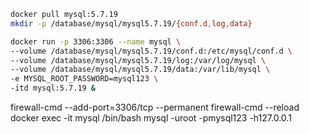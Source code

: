 ```bash
docker pull mysql:5.7.19
mkdir -p /database/mysql/mysql5.7.19/{conf.d,log,data}
```


```bash
docker run -p 3306:3306 --name mysql \
--volume /database/mysql/mysql5.7.19/conf.d:/etc/mysql/conf.d \
--volume /database/mysql/mysql5.7.19/log:/var/log/mysql \
--volume /database/mysql/mysql5.7.19/data:/var/lib/mysql \
-e MYSQL_ROOT_PASSWORD=mysql123 \
-itd mysql:5.7.19 &

```

firewall-cmd --add-port=3306/tcp --permanent
firewall-cmd --reload
docker exec -it mysql /bin/bash
mysql -uroot -pmysql123 -h127.0.0.1
